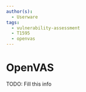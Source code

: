 ```yaml
---
author(s):
  - Userware
tags:
  - vulnerability-assessment
  - T1595
  - openvas
---
```

# OpenVAS

TODO: Fill this info